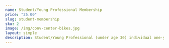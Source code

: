 ```yaml
---
name: Student/Young Professional Membership
price: "25.00"
slug: student-membership
sku: 2
image: /img/conv-center-bikes.jpg
layout: simple
description: Student/Young Professional (under age 30) individual one-year membership
---
```

